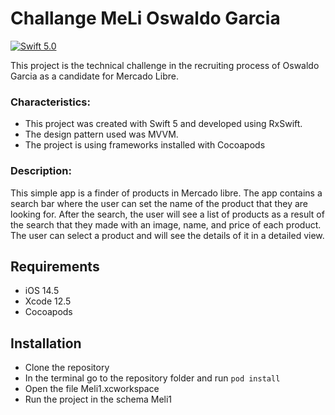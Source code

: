# Challange MeLi Oswaldo Garcia



[![Swift 5.0](https://img.shields.io/badge/Swift-5.0-orange.svg?style=flat)](https://swift.org)

 <p align="left">
  This project is the technical challenge in the recruiting process of Oswaldo Garcia as a candidate for Mercado Libre.
 </p>
 
 ### Characteristics:
  
  - This project was created with Swift 5 and developed using RxSwift.
  - The design pattern used was MVVM.
  - The project is using frameworks installed with Cocoapods

### Description:
<p align="left">
 This simple app is a finder of products in Mercado libre. The app contains a search bar where the user can set the name of the product that they are looking for. 
 After the search, the user will see a list of products as a result of the search that they made with an image, name, and price of each product. 
 The user can select a product and will see the details of it in a detailed view.
</p>

## Requirements

- iOS 14.5
- Xcode 12.5 
- Cocoapods 


## Installation

- Clone the repository
- In the terminal go to the repository folder and run `pod install` 
- Open the file Meli1.xcworkspace
- Run the project in the schema Meli1


